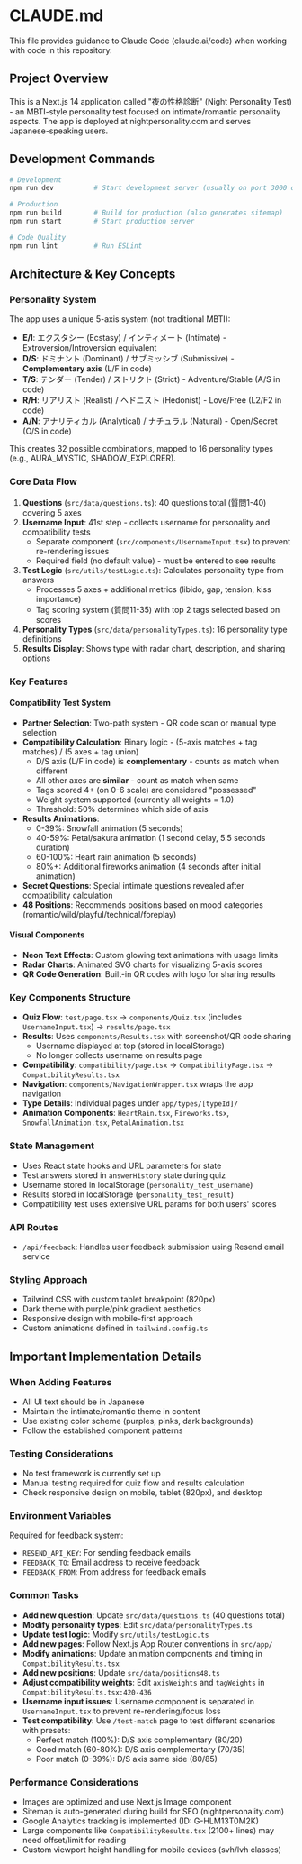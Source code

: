 # CLAUDE.md

This file provides guidance to Claude Code (claude.ai/code) when working with code in this repository.

## Project Overview
This is a Next.js 14 application called "夜の性格診断" (Night Personality Test) - an MBTI-style personality test focused on intimate/romantic personality aspects. The app is deployed at nightpersonality.com and serves Japanese-speaking users.

## Development Commands
```bash
# Development
npm run dev          # Start development server (usually on port 3000 or 3001)

# Production
npm run build        # Build for production (also generates sitemap)
npm run start        # Start production server

# Code Quality
npm run lint         # Run ESLint
```

## Architecture & Key Concepts

### Personality System
The app uses a unique 5-axis system (not traditional MBTI):
- **E/I**: エクスタシー (Ecstasy) / インティメート (Intimate) - Extroversion/Introversion equivalent
- **D/S**: ドミナント (Dominant) / サブミッシブ (Submissive) - **Complementary axis** (L/F in code)
- **T/S**: テンダー (Tender) / ストリクト (Strict) - Adventure/Stable (A/S in code)
- **R/H**: リアリスト (Realist) / ヘドニスト (Hedonist) - Love/Free (L2/F2 in code)
- **A/N**: アナリティカル (Analytical) / ナチュラル (Natural) - Open/Secret (O/S in code)

This creates 32 possible combinations, mapped to 16 personality types (e.g., AURA_MYSTIC, SHADOW_EXPLORER).

### Core Data Flow
1. **Questions** (`src/data/questions.ts`): 40 questions total (質問1-40) covering 5 axes
2. **Username Input**: 41st step - collects username for personality and compatibility tests
   - Separate component (`src/components/UsernameInput.tsx`) to prevent re-rendering issues
   - Required field (no default value) - must be entered to see results
3. **Test Logic** (`src/utils/testLogic.ts`): Calculates personality type from answers
   - Processes 5 axes + additional metrics (libido, gap, tension, kiss importance)
   - Tag scoring system (質問11-35) with top 2 tags selected based on scores
4. **Personality Types** (`src/data/personalityTypes.ts`): 16 personality type definitions
5. **Results Display**: Shows type with radar chart, description, and sharing options

### Key Features

#### Compatibility Test System
- **Partner Selection**: Two-path system - QR code scan or manual type selection
- **Compatibility Calculation**: Binary logic - (5-axis matches + tag matches) / (5 axes + tag union)
  - D/S axis (L/F in code) is **complementary** - counts as match when different
  - All other axes are **similar** - count as match when same
  - Tags scored 4+ (on 0-6 scale) are considered "possessed"
  - Weight system supported (currently all weights = 1.0)
  - Threshold: 50% determines which side of axis
- **Results Animations**: 
  - 0-39%: Snowfall animation (5 seconds)
  - 40-59%: Petal/sakura animation (1 second delay, 5.5 seconds duration)
  - 60-100%: Heart rain animation (5 seconds)
  - 80%+: Additional fireworks animation (4 seconds after initial animation)
- **Secret Questions**: Special intimate questions revealed after compatibility calculation
- **48 Positions**: Recommends positions based on mood categories (romantic/wild/playful/technical/foreplay)

#### Visual Components
- **Neon Text Effects**: Custom glowing text animations with usage limits
- **Radar Charts**: Animated SVG charts for visualizing 5-axis scores
- **QR Code Generation**: Built-in QR codes with logo for sharing results

### Key Components Structure
- **Quiz Flow**: `test/page.tsx` → `components/Quiz.tsx` (includes `UsernameInput.tsx`) → `results/page.tsx`
- **Results**: Uses `components/Results.tsx` with screenshot/QR code sharing
  - Username displayed at top (stored in localStorage)
  - No longer collects username on results page
- **Compatibility**: `compatibility/page.tsx` → `CompatibilityPage.tsx` → `CompatibilityResults.tsx`
- **Navigation**: `components/NavigationWrapper.tsx` wraps the app navigation
- **Type Details**: Individual pages under `app/types/[typeId]/`
- **Animation Components**: `HeartRain.tsx`, `Fireworks.tsx`, `SnowfallAnimation.tsx`, `PetalAnimation.tsx`

### State Management
- Uses React state hooks and URL parameters for state
- Test answers stored in `answerHistory` state during quiz
- Username stored in localStorage (`personality_test_username`)
- Results stored in localStorage (`personality_test_result`)
- Compatibility test uses extensive URL params for both users' scores

### API Routes
- `/api/feedback`: Handles user feedback submission using Resend email service

### Styling Approach
- Tailwind CSS with custom tablet breakpoint (820px)
- Dark theme with purple/pink gradient aesthetics
- Responsive design with mobile-first approach
- Custom animations defined in `tailwind.config.ts`

## Important Implementation Details

### When Adding Features
- All UI text should be in Japanese
- Maintain the intimate/romantic theme in content
- Use existing color scheme (purples, pinks, dark backgrounds)
- Follow the established component patterns

### Testing Considerations
- No test framework is currently set up
- Manual testing required for quiz flow and results calculation
- Check responsive design on mobile, tablet (820px), and desktop

### Environment Variables
Required for feedback system:
- `RESEND_API_KEY`: For sending feedback emails
- `FEEDBACK_TO`: Email address to receive feedback
- `FEEDBACK_FROM`: From address for feedback emails

### Common Tasks
- **Add new question**: Update `src/data/questions.ts` (40 questions total)
- **Modify personality types**: Edit `src/data/personalityTypes.ts`
- **Update test logic**: Modify `src/utils/testLogic.ts`
- **Add new pages**: Follow Next.js App Router conventions in `src/app/`
- **Modify animations**: Update animation components and timing in `CompatibilityResults.tsx`
- **Add new positions**: Update `src/data/positions48.ts`
- **Adjust compatibility weights**: Edit `axisWeights` and `tagWeights` in `CompatibilityResults.tsx:420-436`
- **Username input issues**: Username component is separated in `UsernameInput.tsx` to prevent re-rendering/focus loss
- **Test compatibility**: Use `/test-match` page to test different scenarios with presets:
  - Perfect match (100%): D/S axis complementary (80/20)
  - Good match (60-80%): D/S axis complementary (70/35)
  - Poor match (0-39%): D/S axis same side (80/85)

### Performance Considerations
- Images are optimized and use Next.js Image component
- Sitemap is auto-generated during build for SEO (nightpersonality.com)
- Google Analytics tracking is implemented (ID: G-HLM13T0M2K)
- Large components like `CompatibilityResults.tsx` (2100+ lines) may need offset/limit for reading
- Custom viewport height handling for mobile devices (svh/lvh classes)